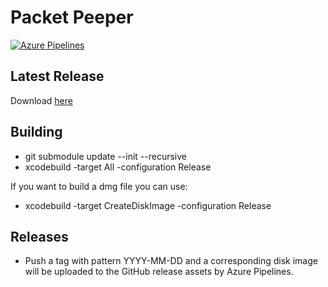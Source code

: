 # Packet Peeper

[![Azure Pipelines][azure-badge]][azure-link]

[azure-badge]: https://dev.azure.com/cholloway/PacketPeeper/_apis/build/status/choll.packetpeeper?branchName=master
[azure-link]: https://dev.azure.com/cholloway/PacketPeeper/_build/latest?definitionId=2&branchName=master

## Latest Release

Download [here](https://github.com/choll/packetpeeper/releases/download/2019-12-17/PacketPeeper_2019-12-17.dmg)

## Building

* git submodule update --init --recursive
* xcodebuild -target All -configuration Release

If you want to build a dmg file you can use:

* xcodebuild -target CreateDiskImage -configuration Release

## Releases

* Push a tag with pattern YYYY-MM-DD and a corresponding disk image will be uploaded to the GitHub release assets by Azure Pipelines.
